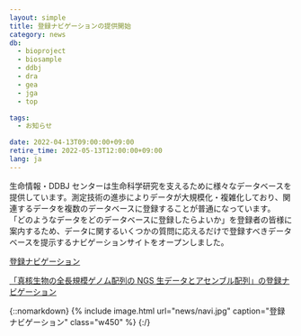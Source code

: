 ```yaml
---
layout: simple
title: 登録ナビゲーションの提供開始
category: news
db:
  - bioproject
  - biosample
  - ddbj
  - dra
  - gea
  - jga
  - top

tags:
  - お知らせ

date: 2022-04-13T09:00:00+09:00
retire_time: 2022-05-13T12:00:00+09:00
lang: ja
---
```


生命情報・DDBJ センターは生命科学研究を支えるために様々なデータベースを提供しています。測定技術の進歩によりデータが大規模化・複雑化しており、関連するデータを複数のデータベースに登録することが普通になっています。   
「どのようなデータをどのデータベースに登録したらよいか」を登録者の皆様に案内するため、データに関するいくつかの質問に応えるだけで登録すべきデータベースを提示するナビゲーションサイトをオープンしました。   

[登録ナビゲーション](/submission-navigation.html)

[「真核生物の全長規模ゲノム配列の NGS 生データとアセンブル配列」の登録ナビゲーション](/submission-navigation.html?state=DQ2Lgpo774eDANCexE7Ksq8hNFa)

{::nomarkdown}
{% include image.html url="news/navi.jpg" caption="登録ナビゲーション" class="w450" %}
{:/}
